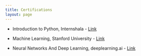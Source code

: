 ```yaml
---
title: Certifications
layout: page
---
```


* Introduction to Python, Internshala - [Link](jaykanakiya.me)

* Machine Learning, Stanford University - [Link](jaykanakiya.me/Machine-Learning.pdf)

* Neural Networks And Deep Learning, deeplearning.ai - [Link](jaykanakiya.me)

